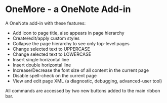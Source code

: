 ﻿# OneMore - a OneNote Add-in

A OneNote add-in with these features:

* Add icon to page title, also appears in page hierarchy
* Create/edit/apply custom styles
* Collapse the page hierarchy to see only top-level pages
* Change selected text to UPPERCASE
* Change selected text to LOWERCASE
* Insert single horizontal line
* Insert double horizontal line
* Increase/Decrease the font size of all content in the current page
* Disable spell-check on the current page
* View and edit page XML (a diagnostic, debugging, advanced-user tool)

All commands are accessed by two new buttons added to the main ribbon bar.

